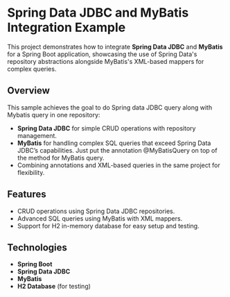 # Spring Data JDBC and MyBatis Integration Example

This project demonstrates how to integrate **Spring Data JDBC** and **MyBatis** for a Spring Boot application, showcasing the use of Spring Data's repository abstractions alongside MyBatis's XML-based mappers for complex queries.

## Overview

This sample achieves the goal to do Spring data JDBC query along with Mybatis query in one repository:
- **Spring Data JDBC** for simple CRUD operations with repository management.
- **MyBatis** for handling complex SQL queries that exceed Spring Data JDBC’s capabilities. Just put the annotation @MyBatisQuery on top of the method for MyBatis query.
- Combining annotations and XML-based queries in the same project for flexibility.

## Features

- CRUD operations using Spring Data JDBC repositories.
- Advanced SQL queries using MyBatis with XML mappers.
- Support for H2 in-memory database for easy setup and testing.
  
## Technologies

- **Spring Boot**
- **Spring Data JDBC**
- **MyBatis**
- **H2 Database** (for testing)
